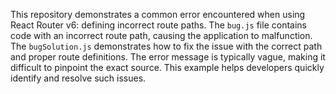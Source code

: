 This repository demonstrates a common error encountered when using React Router v6: defining incorrect route paths.  The `bug.js` file contains code with an incorrect route path, causing the application to malfunction.  The `bugSolution.js` demonstrates how to fix the issue with the correct path and proper route definitions.  The error message is typically vague, making it difficult to pinpoint the exact source. This example helps developers quickly identify and resolve such issues.